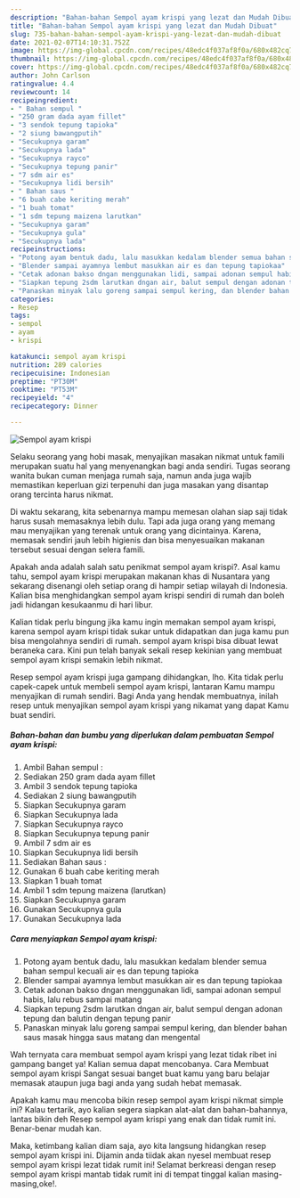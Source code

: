 ```yaml
---
description: "Bahan-bahan Sempol ayam krispi yang lezat dan Mudah Dibuat"
title: "Bahan-bahan Sempol ayam krispi yang lezat dan Mudah Dibuat"
slug: 735-bahan-bahan-sempol-ayam-krispi-yang-lezat-dan-mudah-dibuat
date: 2021-02-07T14:10:31.752Z
image: https://img-global.cpcdn.com/recipes/48edc4f037af8f0a/680x482cq70/sempol-ayam-krispi-foto-resep-utama.jpg
thumbnail: https://img-global.cpcdn.com/recipes/48edc4f037af8f0a/680x482cq70/sempol-ayam-krispi-foto-resep-utama.jpg
cover: https://img-global.cpcdn.com/recipes/48edc4f037af8f0a/680x482cq70/sempol-ayam-krispi-foto-resep-utama.jpg
author: John Carlson
ratingvalue: 4.4
reviewcount: 14
recipeingredient:
- " Bahan sempul "
- "250 gram dada ayam fillet"
- "3 sendok tepung tapioka"
- "2 siung bawangputih"
- "Secukupnya garam"
- "Secukupnya lada"
- "Secukupnya rayco"
- "Secukupnya tepung panir"
- "7 sdm air es"
- "Secukupnya lidi bersih"
- " Bahan saus "
- "6 buah cabe keriting merah"
- "1 buah tomat"
- "1 sdm tepung maizena larutkan"
- "Secukupnya garam"
- "Secukupnya gula"
- "Secukupnya lada"
recipeinstructions:
- "Potong ayam bentuk dadu, lalu masukkan kedalam blender semua bahan sempul kecuali air es dan tepung tapioka"
- "Blender sampai ayamnya lembut masukkan air es dan tepung tapiokaa"
- "Cetak adonan bakso dngan menggunakan lidi, sampai adonan sempul habis, lalu rebus sampai matang"
- "Siapkan tepung 2sdm larutkan dngan air, balut sempul dengan adonan tepung dan balutin dengan tepung panir"
- "Panaskan minyak lalu goreng sampai sempul kering, dan blender bahan saus masak hingga saus matang dan mengental"
categories:
- Resep
tags:
- sempol
- ayam
- krispi

katakunci: sempol ayam krispi 
nutrition: 289 calories
recipecuisine: Indonesian
preptime: "PT30M"
cooktime: "PT53M"
recipeyield: "4"
recipecategory: Dinner

---
```



![Sempol ayam krispi](https://img-global.cpcdn.com/recipes/48edc4f037af8f0a/680x482cq70/sempol-ayam-krispi-foto-resep-utama.jpg)

Selaku seorang yang hobi masak, menyajikan masakan nikmat untuk famili merupakan suatu hal yang menyenangkan bagi anda sendiri. Tugas seorang  wanita bukan cuman menjaga rumah saja, namun anda juga wajib memastikan keperluan gizi terpenuhi dan juga masakan yang disantap orang tercinta harus nikmat.

Di waktu  sekarang, kita sebenarnya mampu memesan olahan siap saji tidak harus susah memasaknya lebih dulu. Tapi ada juga orang yang memang mau menyajikan yang terenak untuk orang yang dicintainya. Karena, memasak sendiri jauh lebih higienis dan bisa menyesuaikan makanan tersebut sesuai dengan selera famili. 



Apakah anda adalah salah satu penikmat sempol ayam krispi?. Asal kamu tahu, sempol ayam krispi merupakan makanan khas di Nusantara yang sekarang disenangi oleh setiap orang di hampir setiap wilayah di Indonesia. Kalian bisa menghidangkan sempol ayam krispi sendiri di rumah dan boleh jadi hidangan kesukaanmu di hari libur.

Kalian tidak perlu bingung jika kamu ingin memakan sempol ayam krispi, karena sempol ayam krispi tidak sukar untuk didapatkan dan juga kamu pun bisa mengolahnya sendiri di rumah. sempol ayam krispi bisa dibuat lewat beraneka cara. Kini pun telah banyak sekali resep kekinian yang membuat sempol ayam krispi semakin lebih nikmat.

Resep sempol ayam krispi juga gampang dihidangkan, lho. Kita tidak perlu capek-capek untuk membeli sempol ayam krispi, lantaran Kamu mampu menyajikan di rumah sendiri. Bagi Anda yang hendak membuatnya, inilah resep untuk menyajikan sempol ayam krispi yang nikamat yang dapat Kamu buat sendiri.

<!--inarticleads1-->

##### Bahan-bahan dan bumbu yang diperlukan dalam pembuatan Sempol ayam krispi:

1. Ambil  Bahan sempul :
1. Sediakan 250 gram dada ayam fillet
1. Ambil 3 sendok tepung tapioka
1. Sediakan 2 siung bawangputih
1. Siapkan Secukupnya garam
1. Siapkan Secukupnya lada
1. Siapkan Secukupnya rayco
1. Siapkan Secukupnya tepung panir
1. Ambil 7 sdm air es
1. Siapkan Secukupnya lidi bersih
1. Sediakan  Bahan saus :
1. Gunakan 6 buah cabe keriting merah
1. Siapkan 1 buah tomat
1. Ambil 1 sdm tepung maizena (larutkan)
1. Siapkan Secukupnya garam
1. Gunakan Secukupnya gula
1. Gunakan Secukupnya lada




<!--inarticleads2-->

##### Cara menyiapkan Sempol ayam krispi:

1. Potong ayam bentuk dadu, lalu masukkan kedalam blender semua bahan sempul kecuali air es dan tepung tapioka
1. Blender sampai ayamnya lembut masukkan air es dan tepung tapiokaa
1. Cetak adonan bakso dngan menggunakan lidi, sampai adonan sempul habis, lalu rebus sampai matang
1. Siapkan tepung 2sdm larutkan dngan air, balut sempul dengan adonan tepung dan balutin dengan tepung panir
1. Panaskan minyak lalu goreng sampai sempul kering, dan blender bahan saus masak hingga saus matang dan mengental




Wah ternyata cara membuat sempol ayam krispi yang lezat tidak ribet ini gampang banget ya! Kalian semua dapat mencobanya. Cara Membuat sempol ayam krispi Sangat sesuai banget buat kamu yang baru belajar memasak ataupun juga bagi anda yang sudah hebat memasak.

Apakah kamu mau mencoba bikin resep sempol ayam krispi nikmat simple ini? Kalau tertarik, ayo kalian segera siapkan alat-alat dan bahan-bahannya, lantas bikin deh Resep sempol ayam krispi yang enak dan tidak rumit ini. Benar-benar mudah kan. 

Maka, ketimbang kalian diam saja, ayo kita langsung hidangkan resep sempol ayam krispi ini. Dijamin anda tiidak akan nyesel membuat resep sempol ayam krispi lezat tidak rumit ini! Selamat berkreasi dengan resep sempol ayam krispi mantab tidak rumit ini di tempat tinggal kalian masing-masing,oke!.

